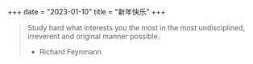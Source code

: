 +++
date = "2023-01-10"
title = "新年快乐"
+++

> Study hard what interests you the most in the most undisciplined, irreverent and original manner
> possible.
> - Richard Feynmann

